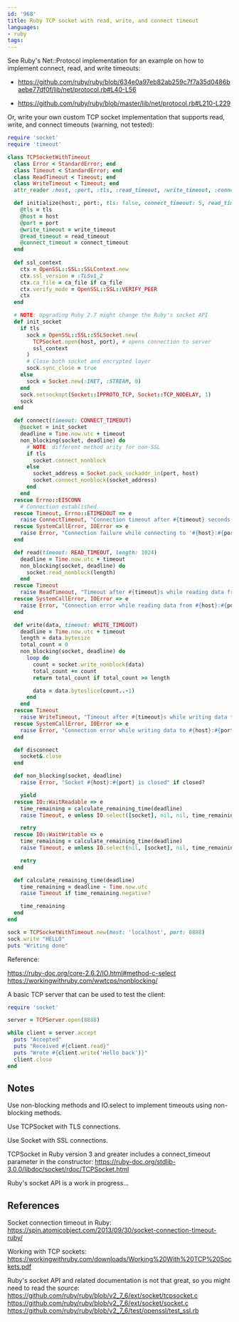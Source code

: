 ```yaml
---
id: '968'
title: Ruby TCP socket with read, write, and connect timeout
languages:
- ruby
tags:
---
```

See Ruby's Net::Protocol implementation for an example on how to implement connect, read, and write timeouts:

- https://github.com/ruby/ruby/blob/634e0a97eb82ab259c7f7a35d0486baebe77df0f/lib/net/protocol.rb#L40-L56

- https://github.com/ruby/ruby/blob/master/lib/net/protocol.rb#L210-L229

Or, write your own custom TCP socket implementation that supports read, write, and connect timeouts (warning, not tested):

```ruby
require 'socket'
require 'timeout'

class TCPSocketWithTimeout
  class Error < StandardError; end
  class Timeout < StandardError; end
  class ReadTimeout < Timeout; end
  class WriteTimeout < Timeout; end
  attr_reader :host, :port, :tls, :read_timeout, :write_timeout, :connect_timeout, :socket

  def initialize(host:, port:, tls: false, connect_timeout: 5, read_timeout: 5, write_timeout: 5)
    @tls = tls
    @host = host
    @port = port
    @write_timeout = write_timeout
    @read_timeout = read_timeout
    @connect_timeout = connect_timeout
  end
  
  def ssl_context
    ctx = OpenSSL::SSL::SSLContext.new
    ctx.ssl_version = :TLSv1_2
    ctx.ca_file = ca_file if ca_file
    ctx.verify_mode = OpenSSL::SSL::VERIFY_PEER
    ctx
  end

  # NOTE: Upgrading Ruby 2.7 might change the Ruby's socket API
  def init_socket
    if tls
      sock = OpenSSL::SSL::SSLSocket.new(
        TCPSocket.open(host, port), # opens connection to server
        ssl_context
      )
      # Close both socket and encrypted layer
      sock.sync_close = true
    else
      sock = Socket.new(:INET, :STREAM, 0)
    end
    sock.setsockopt(Socket::IPPROTO_TCP, Socket::TCP_NODELAY, 1)
    sock
  end

  def connect(timeout: CONNECT_TIMEOUT)
    @socket = init_socket
    deadline = Time.now.utc + timeout
    non_blocking(socket, deadline) do
      # NOTE: different method arity for non-SSL
      if tls
        socket.connect_nonblock
      else
        socket_address = Socket.pack_sockaddr_in(port, host)
        socket.connect_nonblock(socket_address)
      end
    end
  rescue Errno::EISCONN
    # Connection established
  rescue Timeout, Errno::ETIMEDOUT => e
    raise ConnectTimeout, "Connection timeout after #{timeout} seconds trying to connect to '#{host}:#{port}': #{e.class}: #{e.message}"
  rescue SystemCallError, IOError => e
    raise Error, "Connection failure while connecting to '#{host}:#{port}': #{e.class}: #{e.message}"
  end

  def read(timeout: READ_TIMEOUT, length: 1024)
    deadline = Time.now.utc + timeout
    non_blocking(socket, deadline) do
      socket.read_nonblock(length)
    end
  rescue Timeout
    raise ReadTimeout, "Timeout after #{timeout}s while reading data from #{host}:#{port}"
  rescue SystemCallError, IOError => e
    raise Error, "Connection error while reading data from #{host}:#{port} #{e.class}: #{e.message}"
  end

  def write(data, timeout: WRITE_TIMEOUT)
    deadline = Time.now.utc + timeout
    length = data.bytesize
    total_count = 0
    non_blocking(socket, deadline) do
      loop do
        count = socket.write_nonblock(data)
        total_count += count
        return total_count if total_count >= length

        data = data.byteslice(count..-1)
      end
    end
  rescue Timeout
    raise WriteTimeout, "Timeout after #{timeout}s while writing data to #{host}:#{port}"
  rescue SystemCallError, IOError => e
    raise Error, "Connection error while writing data to #{host}:#{port} #{e.class}: #{e.message}"
  end

  def disconnect
    socket&.close
  end

  def non_blocking(socket, deadline)
    raise Error, "Socket #{host}:#{port} is closed" if closed?

    yield
  rescue IO::WaitReadable => e
    time_remaining = calculate_remaining_time(deadline)
    raise Timeout, e unless IO.select([socket], nil, nil, time_remaining)

    retry
  rescue IO::WaitWritable => e
    time_remaining = calculate_remaining_time(deadline)
    raise Timeout, e unless IO.select(nil, [socket], nil, time_remaining)

    retry
  end

  def calculate_remaining_time(deadline)
    time_remaining = deadline - Time.now.utc
    raise Timeout if time_remaining.negative?

    time_remaining
  end
end

sock = TCPSocketWithTimeout.new(host: 'localhost', port: 8888)
sock.write "HELLO"
puts "Writing done"
```


Reference:

https://ruby-doc.org/core-2.6.2/IO.html#method-c-select
https://workingwithruby.com/wwtcps/nonblocking/


A basic TCP server that can be used to test the client:

```ruby
require 'socket'

server = TCPServer.open(8888)

while client = server.accept
  puts "Accepted"
  puts "Received #{client.read}"
  puts "Wrote #{client.write('Hello back')}"
  client.close
end
```

## Notes

Use non-blocking methods and IO.select to implement timeouts using non-blocking methods.

Use TCPSocket with TLS connections.

Use Socket with SSL connections.

TCPSocket in Ruby version 3 and greater includes a connect_timeout parameter in the constructor:
https://ruby-doc.org/stdlib-3.0.0/libdoc/socket/rdoc/TCPSocket.html

Ruby's socket API is a work in progress...

## References

Socket connection timeout in Ruby:
https://spin.atomicobject.com/2013/09/30/socket-connection-timeout-ruby/

Working with TCP sockets:
https://workingwithruby.com/downloads/Working%20With%20TCP%20Sockets.pdf

Ruby's socket API and related documentation is not that great, so you might need to read the source:
https://github.com/ruby/ruby/blob/v2_7_6/ext/socket/tcpsocket.c
https://github.com/ruby/ruby/blob/v2_7_6/ext/socket/socket.c
https://github.com/ruby/ruby/blob/v2_7_6/test/openssl/test_ssl.rb
